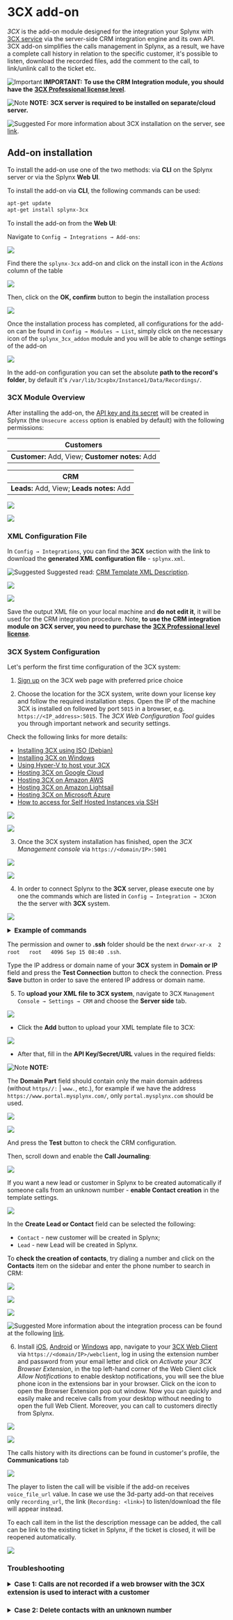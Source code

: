 3CX add-on
========

*3CX* is the add-on module designed for the integration your Splynx with [3CX service](https://www.3cx.com/call-center/crm-integration/) via the server-side CRM integration engine and its own API. 3CX add-on simplifies the calls management in Splynx, as a result, we have a complete call history in relation to the specific customer, it's possible to listen, download the recorded files, add the comment to the call, to link/unlink call to the ticket etc.


<icon class="image-icon">![Important](warning.png)</icon> **IMPORTANT:** **To use the CRM Integration module, you should have the** [**3CX Professional license level**](https://www.3cx.com/phone-system/download-phone-system?resellerId=214267).

<icon class="image-icon">![Note](note.png)</icon> **NOTE:** **3CX server is required to be installed on separate/cloud server.**

<icon class="image-icon">![Suggested](bulb.png)</icon> For more information about 3CX installation on the server, see [link](https://www.3cx.com/3cxacademy/videos/basic/installing/).


## Add-on installation

To install the add-on use one of the two methods: via **CLI** on the Splynx server or via the Splynx **Web UI**.

To install the add-on via **CLI**, the following commands can be used:

```bash
apt-get update  
apt-get install splynx-3cx
```

To install the add-on from the **Web UI**:

Navigate to `Config → Integrations → Add-ons`:

![](img_000001.png)

Find there the `splynx-3cx` add-on and click on the install icon in the *Actions* column of the table

![](img_000002.png)

Then, click on the **OK, confirm** button to begin the installation process

![](img_000003.png)

Once the installation process has completed, all configurations for the add-on can be found in `Config → Modules → List`, simply click on the necessary icon of the `splynx_3cx_addon` module and you will be able to change settings of the add-on

![](img_000004.png)

In the add-on configuration you can set the absolute **path to the record's folder**, by default it's `/var/lib/3cxpbx/Instance1/Data/Recordings/`.


### 3CX Module Overview

After installing the add-on, the [API key and its secret](administration/main/api_keys/api_keys.md) will be created in Splynx (the `Unsecure access` option is enabled by default) with the following permissions:

|Customers|
|:-----------:|
|**Customer:** Add, View; **Customer notes:** Add|

|CRM|
|:-----------:|
|**Leads:** Add, View; **Leads notes:** Add|

![](img_000005.png)

![](img_000006.png)


### XML Configuration File

In `Config → Integrations`, you can find the **3CX** section with the link to download the **generated XML configuration file** - `splynx.xml`.

<icon class="image-icon">![Suggested](bulb.png)</icon> Suggested read: [CRM Template XML Description](https://www.3cx.com/docs/server-side-crm-template-xml-description/#h.ydml7w97b24x).

![](img_000007.png)

![](img_000008.png)

Save the output XML file on your local machine and **do not edit it**, it will be used for the CRM integration procedure. Note, **to use the CRM integration module on 3CX server, you need to purchase the [3CX Professional level license](https://www.3cx.com/phone-system/download-phone-system?resellerId=214267)**.


### 3CX System Configuration

Let's perform the first time configuration of the 3CX system:

1. [Sign up](https://www.3cx.com/ordering/pricing/) on the 3CX web page with preferred price choice

2. Choose the location for the 3CX system, write down your license key and follow the required installation steps. Open the IP of the machine 3CX is installed on followed by port `5015` in a browser, e.g. ``` https://<IP_address>:5015 ```. The *3CX Web Configuration Tool* guides you through important network and security settings.

Check the following links for more details:

- [Installing 3CX using ISO (Debian)](https://www.3cx.com/docs/manual/configuring-your-pbx/)
- [Installing 3CX on Windows](https://www.3cx.com/docs/manual/phone-system-installation-windows/)
- [Using Hyper-V to host your 3CX](https://www.3cx.com/docs/installing-microsoft-hyper-v/)
- [Hosting 3CX on Google Cloud](https://www.3cx.com/docs/hosted-pbx-google-cloud/)
- [Hosting 3CX on Amazon AWS](https://www.3cx.com/docs/cloud-pbx-amazon-aws/)
- [Hosting 3CX on Amazon Lightsail](https://www.3cx.com/docs/hosted-pbx-amazon-lightsail/)
- [Hosting 3CX on Microsoft Azure](https://www.3cx.com/docs/hosting-pbx-phone-system-microsoft-azure/)
- [How to access for Self Hosted Instances via SSH](https://www.3cx.com/docs/self-hosted-instances-ssh/)

![](img_000011.png)

![](img_000012.png)

3. Once the 3CX system installation has finished, open the *3CX Management console* via ``` https://<domain/IP>:5001 ```

![](img_000013.png)

![](img_000014.png)

4. In order to connect Splynx to the **3CX** server, please execute one by one the commands which are listed in `Config → Integration → 3CX`on the the server with **3CX** system.

![](commands_for_execution.png)

<details style="font-size: 15px; margin-bottom: 5px;">
<summary><b>Example of commands</b></summary>
<div markdown="1">


```
sudo su
adduser splynx
cd ~splynx
mkdir .ssh && cd .ssh
touch authorized_keys
echo "ssh-rsa rsa_key_value= splynx@base" >> "authorized_keys"
```

</div>
</details>

The permission and owner to **.ssh** folder should be the next `drwxr-xr-x  2 root   root   4096 Sep 15 08:40 .ssh`.

Type the IP address or domain name of your **3CX** system in **Domain or IP** field and press the **Test Connection** button to check the connection. Press **Save** button in order to save the entered IP address or domain name.


5. To **upload your XML file to 3CX system**, navigate to 3CX `Management Console → Settings → CRM` and choose the **Server side** tab.

![](img_000015.png)

- Click the **Add** button to upload your XML template file to 3CX:

![](add.png)

- After that, fill in the **API Key/Secret/URL** values in the required fields:

<icon class="image-icon">![Note](note.png)</icon> **NOTE:**

The **Domain Part** field should contain only the main domain address (without ```https//:``` | ```www.```, etc.), for example if we have the address ```https://www.portal.mysplynx.com/```, only ```portal.mysplynx.com```  should be used.

![](fill_out.png)

![](fill_out1.png)

And press the **Test** button to check the CRM configuration.

Then, scroll down and enable the **Call Journaling**:

![](call_journaling.png)

If you want a new lead or customer in Splynx to be created automatically if someone calls from an unknown number - **enable Contact creation** in the template settings.

![](contact_creation.png)

In the **Create Lead or Contact** field can be selected the following:

- `Contact` - new customer will be created in Splynx;
- `Lead` - new Lead will be created in Splynx.





To **check the creation of contacts**, try dialing a number and click on the **Contacts** item on the sidebar and enter the phone number to search in CRM:

![](img_000010.png)

![](test1.png)

![](test2.png)

<icon class="image-icon">![Suggested](bulb.png)</icon> More information about the integration process can be found at the following [link](https://www.3cx.com/docs/crm-integration/).

6. Install [iOS](https://apps.apple.com/us/app/3cx-communications-system/id992045982), [Android](https://play.google.com/store/apps/details?id=com.tcx.sipphone14) or [Windows](https://www.3cx.com/user-manual/installation-windows/) app, navigate to your [3CX Web Client](https://www.3cx.com/user-manual/web-client/) via ``` https://<domain/IP>/webclient ```, log in using the extension number and password from your email letter and click on *Activate your 3CX Browser Extension*, in the top left-hand corner of the Web Client click *Allow Notifications* to enable desktop notifications, you will see the blue phone icon in the extensions bar in your browser. Click on the icon to open the Browser Extension pop out window.
Now you can quickly and easily make and receive calls from your desktop without needing to open the full Web Client. Moreover, you can call to customers directly from Splynx.

![](img_000016.png)

![](img_000017.png)

The calls history with its directions can be found in customer's profile, the **Communications** tab

![](call_history.png)

The player to listen the call will be visible if the add-on receives `voice_file_url` value. In case we use the 3d-party add-on that receives only `recording_url`, the link (`Recording: <link>`) to listen/download the file will appear instead.

To each call item in the list the description message can be added, the call can be link to the existing ticket in Splynx, if the ticket is closed, it will be reopened automatically.

![](description_link.png)


### Troubleshooting

<details style="font-size: 15px; margin-bottom: 5px;">
<summary><b>Case 1: Calls are not recorded if a web browser with the 3CX extension is used to interact with a customer</b></summary>
<div markdown="1">

Navigate to the 3CX server admin dashboard, click **Settings** and in the **Recording Quota** section **disable** the option `Compress recordings to save space (ADPCM format 256Kb per minute instead of PCM format 1Mb per minute of recording)`:

![img](compression.png)

The option **Compression** - enables to compress recordings in ADPCM format 256Kb to further conserve disk space.


</div>
</details>
<br>

<details style="font-size: 15px; margin-bottom: 5px;">
<summary><b>Case 2: Delete contacts with an unknown number</b></summary>
<div markdown="1">

If new contacts were created with unknown numbers and you want to delete them, navigate to `Advanced → Contacts` and click on the `X` button under the contact that you wish to delete from your 3cx system:

![](delete_contact.png)


</div>
</details>
<br>
